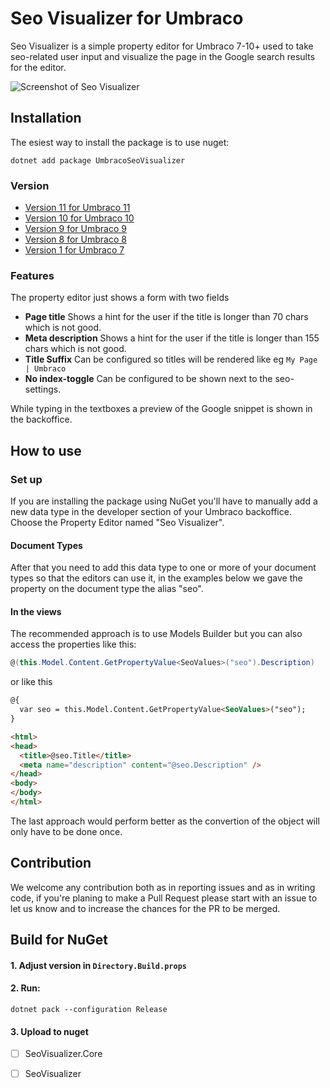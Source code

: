 

Seo Visualizer for Umbraco
============================
Seo Visualizer is a simple property editor for Umbraco 7-10+ used to take seo-related user input and visualize the page in the Google search results for the editor.

![Screenshot of Seo Visualizer](https://github.com/enkelmedia/Umbraco-SeoVisualizer/raw/master/Documentation/seo-example.PNG "Screenshot")

## Installation
The esiest way to install the package is to use nuget:

```
dotnet add package UmbracoSeoVisualizer
```

### Version
* [Version 11 for Umbraco 11](https://github.com/enkelmedia/Umbraco-SeoVisualizer/tree/v11)
* [Version 10 for Umbraco 10](https://github.com/enkelmedia/Umbraco-SeoVisualizer/tree/v10)
* [Version 9 for Umbraco 9](https://github.com/enkelmedia/Umbraco-SeoVisualizer/tree/v9)
* [Version 8 for Umbraco 8](https://github.com/enkelmedia/Umbraco-SeoVisualizer/tree/v8)
* [Version 1 for Umbraco 7](https://github.com/enkelmedia/Umbraco-SeoVisualizer/tree/v1)

### Features
The property editor just shows a form with two fields

* **Page title** Shows a hint for the user if the title is longer than 70 chars which is not good.
* **Meta description** Shows a hint for the user if the title is longer than 155 chars which is not good. 
* **Title Suffix** Can be configured so titles will be rendered like eg `My Page | Umbraco`
* **No index-toggle** Can be configured to be shown next to the seo-settings.

While typing in the textboxes a preview of the Google snippet is shown in the backoffice.

## How to use

### Set up
If you are installing the package using NuGet you'll have to manually add a new data type in the developer section of your Umbraco backoffice. Choose the Property Editor named "Seo Visualizer".

#### Document Types

After that you need to add this data type to one or more of your document types so that the editors can use it, in the examples below we gave the property on the document type the alias "seo".

#### In the views

The recommended approach is to use Models Builder but you can also access the properties like this:

```csharp
@(this.Model.Content.GetPropertyValue<SeoValues>("seo").Description)
```

or like this

```html
@{
  var seo = this.Model.Content.GetPropertyValue<SeoValues>("seo");
}

<html>
<head>
  <title>@seo.Title</title>
  <meta name="description" content="@seo.Description" />
</head>
<body>
</body>
</html>
```

The last approach would perform better as the convertion of the object will only have to be done once.



## Contribution
We welcome any contribution both as in reporting issues and as in writing code, if you're planing to make a Pull Request please start with an issue to let us know and to increase the chances for the PR to be merged.

## Build for NuGet

#### 1. Adjust version in `Directory.Build.props`

#### 2. Run:
```
dotnet pack --configuration Release
```

#### 3. Upload to nuget

* [ ] SeoVisualizer.Core
* [ ] SeoVisualizer

